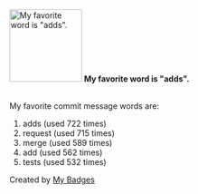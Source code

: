 <img src="https://my-badges.github.io/my-badges/favorite-word.png" alt="My favorite word is &quot;adds&quot;." title="My favorite word is &quot;adds&quot;." width="128">
<strong>My favorite word is &quot;adds&quot;.</strong>
<br><br>

My favorite commit message words are:

1. adds (used 722 times)
2. request (used 715 times)
3. merge (used 589 times)
4. add (used 562 times)
5. tests (used 532 times)


Created by <a href="https://github.com/my-badges/my-badges">My Badges</a>